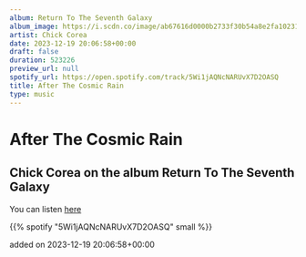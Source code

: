 ```yaml
---
album: Return To The Seventh Galaxy
album_image: https://i.scdn.co/image/ab67616d0000b2733f30b54a8e2fa10231d0ef49
artist: Chick Corea
date: 2023-12-19 20:06:58+00:00
draft: false
duration: 523226
preview_url: null
spotify_url: https://open.spotify.com/track/5Wi1jAQNcNARUvX7D2OASQ
title: After The Cosmic Rain
type: music
---
```



# After The Cosmic Rain

## Chick Corea on the album Return To The Seventh Galaxy

You can listen [here](https://open.spotify.com/track/5Wi1jAQNcNARUvX7D2OASQ)

{{% spotify "5Wi1jAQNcNARUvX7D2OASQ" small %}}

added on 2023-12-19 20:06:58+00:00